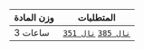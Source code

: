 | وزن المادة | المتطلبات |
|---|---|
| 3 ساعات | [`نال 385`](https://infosystems.blog/plan-study/course/IS-385) [`نال 351`](https://infosystems.blog/plan-study/course/IS-351) |

<!-- start -->
